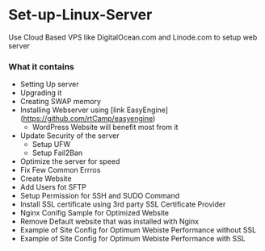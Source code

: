 # Set-up-Linux-Server
Use Cloud Based VPS like DigitalOcean.com and Linode.com to setup web server

### What it contains
- Setting Up server
- Upgrading it
- Creating SWAP memory
- Installing Webserver using [link EasyEngine] (https://github.com/rtCamp/easyengine)
  - WordPress Website will benefit most from it
- Update Security of the server
  - Setup UFW 
  - Setup Fail2Ban
- Optimize the server for speed
- Fix Few Common Errros
- Create Website
- Add Users fot SFTP
- Setup Permission for SSH and SUDO Command
- Install SSL certificate using 3rd party SSL Certificate Provider
- Nginx Conifig Sample for Optimized Website
- Remove Default website that was installed with Nginx
- Example of Site Config for Optimum Webiste Performance without SSL
- Example of Site Config for Optimum Webiste Performance with SSL

